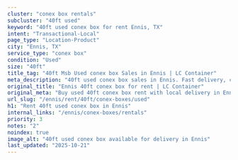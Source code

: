 ```yaml
---
cluster: "conex box rentals"
subcluster: "40ft used"
keyword: "40ft used conex box for rent Ennis, TX"
intent: "Transactional-Local"
page_type: "Location-Product"
city: "Ennis, TX"
service_type: "conex box"
condition: "Used"
size: "40ft"
title_tag: "40ft Msb Used conex box Sales in Ennis | LC Container"
meta_description: "40ft used conex box sales in Ennis. Fast delivery, competitive pricing. Serving conex boxes area. Quote ID: 8DJ. Call (214) 524-4168 for your free quote today."
original_title: "Ennis 40ft conex box for rent | LC Container"
original_meta: "Buy used 40ft conex box rent with local delivery in Ennis, TX. LC Container — local Since 2003. Request a fast quote today."
url_slug: "/ennis/rent/40ft/conex-boxes/used"
h1: "Rent 40ft used conex box in Ennis"
internal_links: "/ennis/conex-boxes/rentals"
priority: 3
notes: "2"
noindex: true
image_alt: "40ft used conex box available for delivery in Ennis"
last_updated: "2025-10-21"
---
```


<!-- TODO: Add unique city/inventory copy, images, and internal links here. -->
